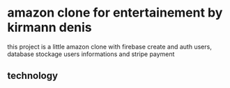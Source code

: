 # amazon clone for entertainement by kirmann denis
this project is a little amazon clone with firebase create and auth users, database stockage users informations and stripe payment

## technology




